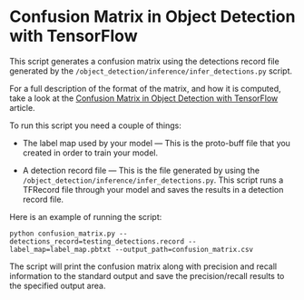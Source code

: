 # Confusion Matrix in Object Detection with TensorFlow

This script generates a confusion matrix using the detections record file generated by the `/object_detection/inference/infer_detections.py` script.

For a full description of the format of the matrix, and how it is computed, take a look at the [Confusion Matrix in Object Detection with TensorFlow](https://www.shiftedup.com/2018/10/10/confusion-matrix-in-object-detection-api-with-tensorflow) article.

To run this script you need a couple of things:

* The label map used by your model — This is the proto-buff file that you created in order to train your model.
  
* A detection record file — This is the file generated by using the `/object_detection/inference/infer_detections.py`. This script runs a TFRecord file through your model and saves the results in a detection record file. 

Here is an example of running the script:

```
python confusion_matrix.py --detections_record=testing_detections.record --label_map=label_map.pbtxt --output_path=confusion_matrix.csv
```

The script will print the confusion matrix along with precision and recall information to the standard output and save the precision/recall results to the specified output area. 
